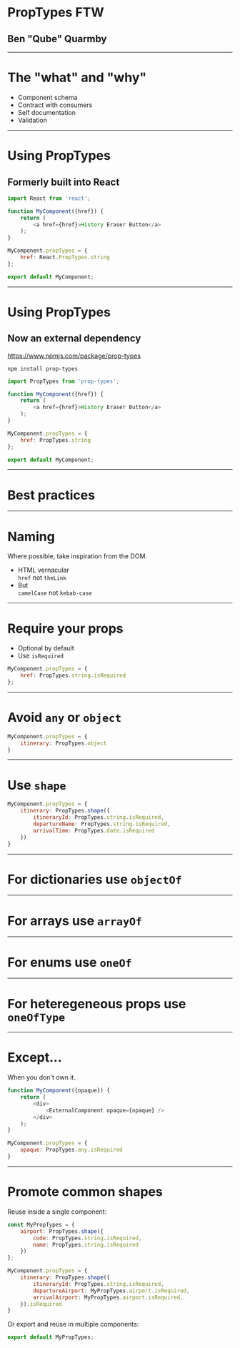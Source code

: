 # PropTypes FTW

## Ben "Qube" Quarmby

---

# The "what" and "why"

* Component schema
* Contract with consumers
* Self documentation
* Validation

---

# Using PropTypes

## Formerly built into React

```JavaScript
import React from 'react';

function MyComponent({href}) {
    return (
        <a href={href}>History Eraser Button</a>
    );
}

MyComponent.propTypes = {
    href: React.PropTypes.string
};

export default MyComponent;
```

---

# Using PropTypes

## Now an external dependency
<https://www.npmjs.com/package/prop-types>

```
npm install prop-types
```

```JavaScript
import PropTypes from 'prop-types';

function MyComponent({href}) {
    return (
        <a href={href}>History Eraser Button</a>
    );
}

MyComponent.propTypes = {
    href: PropTypes.string
};

export default MyComponent;
```

---

# Best practices

---

# Naming

Where possible, take inspiration from the DOM.

* HTML vernacular\
  `href` not `theLink`
* But\
  `camelCase` not `kebab-case`

---

# Require your props

* Optional by default
* Use `isRequired`

```JavaScript
MyComponent.propTypes = {
    href: PropTypes.string.isRequired
};
```

---

# Avoid `any` or `object`

```JavaScript
MyComponent.propTypes = {
    itinerary: PropTypes.object
}
```

---

# Use `shape`

```JavaScript
MyComponent.propTypes = {
    itinerary: PropTypes.shape({
        itineraryId: PropTypes.string.isRequired,
        departureName: PropTypes.string.isRequired,
        arrivalTime: PropTypes.date.isRequired
    })
}
```

---

# For dictionaries use `objectOf`

---

# For arrays use `arrayOf`

---

# For enums use `oneOf`

---

# For heteregeneous props use `oneOfType`

---

# Except...

When you don't own it.

```JavaScript
function MyComponent({opaque}) {
    return (
        <div>
            <ExternalComponent opaque={opaque} />
        </div>
    );
}

MyComponent.propTypes = {
    opaque: PropTypes.any.isRequired
}
```

---

# Promote common shapes

Reuse inside a single component:

```JavaScript
const MyPropTypes = {
    airport: PropTypes.shape({
        code: PropTypes.string.isRequired,
        name: PropTypes.string.isRequired
    })
};

MyComponent.propTypes = {
    itinerary: PropTypes.shape({
        itineraryId: PropTypes.string.isRequired,
        departureAirport: MyPropTypes.airport.isRequired,
        arrivalAirport: MyPropTypes.airport.isRequired,
    }).isRequired
}
```

Or export and reuse in multiple components:

```JavaScript
export default MyPropTypes;
```
